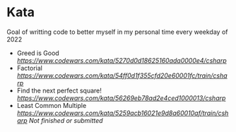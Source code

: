 # Kata
Goal of writting code to better myself in my personal time every weekday of 2022
- Greed is Good _https://www.codewars.com/kata/5270d0d18625160ada0000e4/csharp_
- Factorial _https://www.codewars.com/kata/54ff0d1f355cfd20e60001fc/train/csharp_
- Find the next perfect square! _https://www.codewars.com/kata/56269eb78ad2e4ced1000013/csharp_
- Least Common Multiple _https://www.codewars.com/kata/5259acb16021e9d8a60010af/train/csharp_ *Not finished or submitted*